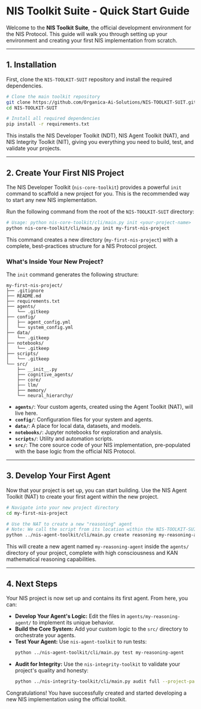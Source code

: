 # NIS Toolkit Suite - Quick Start Guide

Welcome to the **NIS Toolkit Suite**, the official development environment for the NIS Protocol. This guide will walk you through setting up your environment and creating your first NIS implementation from scratch.

---

## 1. Installation

First, clone the `NIS-TOOLKIT-SUIT` repository and install the required dependencies.

```bash
# Clone the main toolkit repository
git clone https://github.com/Organica-Ai-Solutions/NIS-TOOLKIT-SUIT.git
cd NIS-TOOLKIT-SUIT

# Install all required dependencies
pip install -r requirements.txt
```

This installs the NIS Developer Toolkit (NDT), NIS Agent Toolkit (NAT), and NIS Integrity Toolkit (NIT), giving you everything you need to build, test, and validate your projects.

---

## 2. Create Your First NIS Project

The NIS Developer Toolkit (`nis-core-toolkit`) provides a powerful `init` command to scaffold a new project for you. This is the recommended way to start any new NIS implementation.

Run the following command from the root of the `NIS-TOOLKIT-SUIT` directory:

```bash
# Usage: python nis-core-toolkit/cli/main.py init <your-project-name>
python nis-core-toolkit/cli/main.py init my-first-nis-project
```

This command creates a new directory (`my-first-nis-project`) with a complete, best-practices structure for a NIS Protocol project.

### What's Inside Your New Project?

The `init` command generates the following structure:

```
my-first-nis-project/
├── .gitignore
├── README.md
├── requirements.txt
├── agents/
│   └── .gitkeep
├── config/
│   ├── agent_config.yml
│   └── system_config.yml
├── data/
│   └── .gitkeep
├── notebooks/
│   └── .gitkeep
├── scripts/
│   └── .gitkeep
└── src/
    ├── __init__.py
    ├── cognitive_agents/
    ├── core/
    ├── llm/
    ├── memory/
    └── neural_hierarchy/
```

-   **`agents/`**: Your custom agents, created using the Agent Toolkit (NAT), will live here.
-   **`config/`**: Configuration files for your system and agents.
-   **`data/`**: A place for local data, datasets, and models.
-   **`notebooks/`**: Jupyter notebooks for exploration and analysis.
-   **`scripts/`**: Utility and automation scripts.
-   **`src/`**: The core source code of your NIS implementation, pre-populated with the base logic from the official NIS Protocol.

---

## 3. Develop Your First Agent

Now that your project is set up, you can start building. Use the NIS Agent Toolkit (NAT) to create your first agent within the new project.

```bash
# Navigate into your new project directory
cd my-first-nis-project

# Use the NAT to create a new "reasoning" agent
# Note: We call the script from its location within the NIS-TOOLKIT-SUIT
python ../nis-agent-toolkit/cli/main.py create reasoning my-reasoning-agent --consciousness-level 0.9 --kan-enabled
```

This will create a new agent named `my-reasoning-agent` inside the `agents/` directory of your project, complete with high consciousness and KAN mathematical reasoning capabilities.

---

## 4. Next Steps

Your NIS project is now set up and contains its first agent. From here, you can:

-   **Develop Your Agent's Logic:** Edit the files in `agents/my-reasoning-agent/` to implement its unique behavior.
-   **Build the Core System:** Add your custom logic to the `src/` directory to orchestrate your agents.
-   **Test Your Agent:** Use `nis-agent-toolkit` to run tests:
    ```bash
    python ../nis-agent-toolkit/cli/main.py test my-reasoning-agent
    ```
-   **Audit for Integrity:** Use the `nis-integrity-toolkit` to validate your project's quality and honesty:
    ```bash
    python ../nis-integrity-toolkit/cli/main.py audit full --project-path .
    ```

Congratulations! You have successfully created and started developing a new NIS implementation using the official toolkit. 